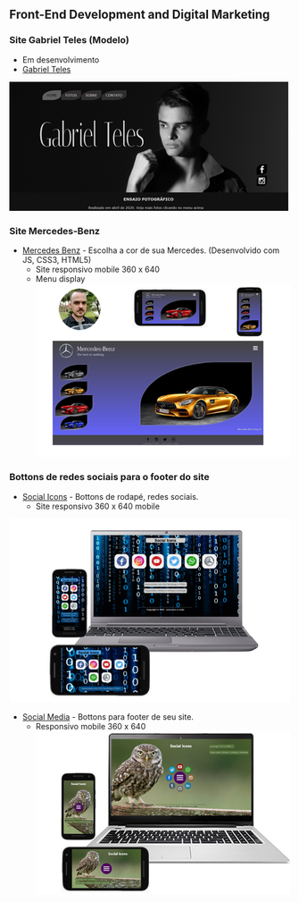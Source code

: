 ## Front-End Development and Digital Marketing ##
### Site Gabriel Teles (Modelo) ###
* Em desenvolvimento
* [Gabriel Teles](https://emersonn-e-coder.github.io/Site-Modelo-Gabriel/)

![](https://github.com/emersonn-e-coder/Site-Modelo-Gabriel/blob/master/imagens/gtgtgtg.png)

### Site Mercedes-Benz ### 

* [Mercedes Benz](https://emersonn-e-coder.github.io/Mercedes-Benz/) - Escolha a cor de sua Mercedes. (Desenvolvido com JS, CSS3, HTML5)
    *  Site responsivo mobile 360 x 640
    *  Menu display     
    ![](https://github.com/emersonn-e-coder/Mercedes-Benz/blob/master/imagens/paper-web.png)

### Bottons de redes sociais para o footer do site ###

* [Social Icons](https://emersonn-e-coder.github.io/Social-icons/) - Bottons de rodapé, redes sociais.
    * Site responsivo 360 x 640 mobile
    
![](https://github.com/emersonn-e-coder/Social-icons/blob/master/social.png)
* [Social Media](https://emersonn-e-coder.github.io/Social-Media/) - Bottons para footer de seu site.
    *  Responsivo mobile 360 x 640 
![](https://github.com/emersonn-e-coder/Social-Media/blob/master/imagens/paer-coruja-ofic.png)

